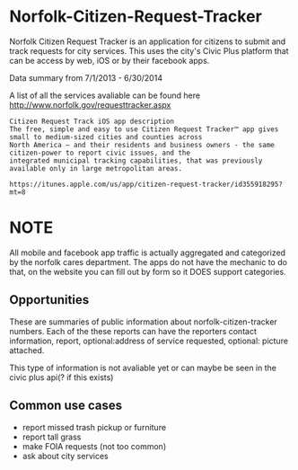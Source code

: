 Norfolk-Citizen-Request-Tracker
=====
Norfolk Citizen Request Tracker is an application for citizens to submit and track requests for city services. This uses the city's Civic Plus platform that can be access by web, iOS or by their facebook apps.

Data summary from 7/1/2013 - 6/30/2014

A list of all the services avaliable can be found here http://www.norfolk.gov/requesttracker.aspx

```
Citizen Request Track iOS app description
The free, simple and easy to use Citizen Request Tracker™ app gives small to medium-sized cities and counties across
North America – and their residents and business owners - the same citizen-power to report civic issues, and the
integrated municipal tracking capabilities, that was previously available only in large metropolitan areas.

https://itunes.apple.com/us/app/citizen-request-tracker/id355918295?mt=8

```

NOTE
===
All mobile and facebook app traffic is actually aggregated and categorized by the norfolk cares department. The apps do not have the mechanic to do that, on the website you can fill out by form so it DOES support categories.


Opportunities
---
These are summaries of public information about norfolk-citizen-tracker numbers. Each of the these reports can have the reporters contact information, report, optional:address of service requested, optional: picture attached.

This type of information is not avaliable yet or can maybe be seen in the civic plus api(? if this exists)

Common use cases
---
* report missed trash pickup or furniture
* report tall grass
* make FOIA requests (not too common)
* ask about city services
